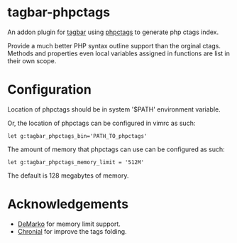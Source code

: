 tagbar-phpctags
===============

An addon plugin for [tagbar](http://majutsushi.github.com/tagbar/) using
[phpctags](https://github.com/techlivezheng/phpctags) to generate php ctags index.

Provide a much better PHP syntax outline support than the orginal ctags. Methods
and properties even local variables assigned in functions are list in their own scope.

Configuration
=============

Location of phpctags should be in system '$PATH' environment variable.

Or, the location of phpctags can be configured in vimrc as such:

    let g:tagbar_phpctags_bin='PATH_TO_phpctags'

The amount of memory that phpctags can use can be configured as such:

    let g:tagbar_phpctags_memory_limit = '512M'

The default is 128 megabytes of memory.

Acknowledgements
================

* [DeMarko](https://github.com/DeMarko) for memory limit support.
* [Chronial](https://github.com/Chronial) for improve the tags folding.
